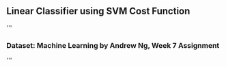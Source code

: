 ## Linear Classifier using SVM Cost Function
'''
### Dataset: Machine Learning by Andrew Ng, Week 7 Assignment
'''

